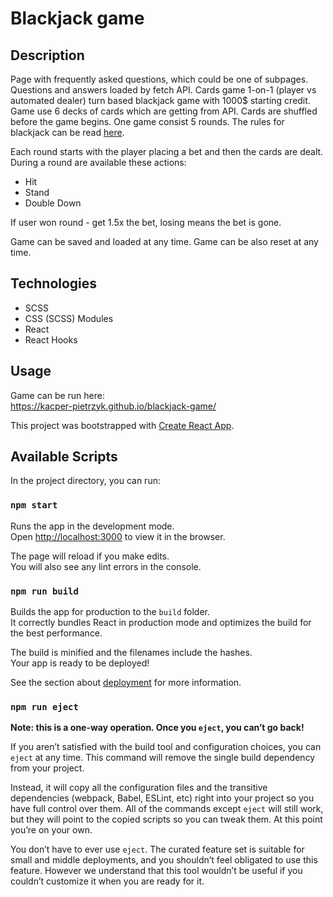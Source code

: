 # Blackjack game
## Description
Page with frequently asked questions, which could be one of subpages. Questions and answers loaded by fetch API.
Cards game 1-on-1 (player vs automated dealer) turn based blackjack game with 1000$ starting credit. 
Game use 6 decks of cards which are getting from API. Cards are shuffled before the game begins. One game consist 5 rounds. The rules for blackjack can be read [here](https://pl.wikipedia.org/wiki/Blackjack).

Each round starts with the player placing a bet and then the cards are dealt. During a round are available these actions:
- Hit
- Stand
- Double Down

If user won round - get 1.5x the bet, losing means the bet is gone.

Game can be saved and loaded at any time. Game can be also reset at any time.

## Technologies
* SCSS
* CSS (SCSS) Modules
* React
* React Hooks
## Usage
Game can be run here: \
https://kacper-pietrzyk.github.io/blackjack-game/

This project was bootstrapped with [Create React App](https://github.com/facebook/create-react-app).

## Available Scripts

In the project directory, you can run:

### `npm start`

Runs the app in the development mode.\
Open [http://localhost:3000](http://localhost:3000) to view it in the browser.

The page will reload if you make edits.\
You will also see any lint errors in the console.

### `npm run build`

Builds the app for production to the `build` folder.\
It correctly bundles React in production mode and optimizes the build for the best performance.

The build is minified and the filenames include the hashes.\
Your app is ready to be deployed!

See the section about [deployment](https://facebook.github.io/create-react-app/docs/deployment) for more information.

### `npm run eject`

**Note: this is a one-way operation. Once you `eject`, you can’t go back!**

If you aren’t satisfied with the build tool and configuration choices, you can `eject` at any time. This command will remove the single build dependency from your project.

Instead, it will copy all the configuration files and the transitive dependencies (webpack, Babel, ESLint, etc) right into your project so you have full control over them. All of the commands except `eject` will still work, but they will point to the copied scripts so you can tweak them. At this point you’re on your own.

You don’t have to ever use `eject`. The curated feature set is suitable for small and middle deployments, and you shouldn’t feel obligated to use this feature. However we understand that this tool wouldn’t be useful if you couldn’t customize it when you are ready for it.
